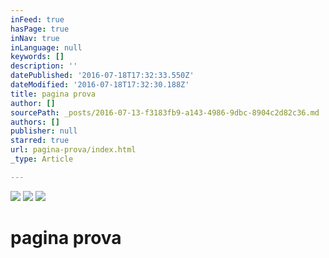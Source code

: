 ```yaml
---
inFeed: true
hasPage: true
inNav: true
inLanguage: null
keywords: []
description: ''
datePublished: '2016-07-18T17:32:33.550Z'
dateModified: '2016-07-18T17:32:30.188Z'
title: pagina prova
author: []
sourcePath: _posts/2016-07-13-f3183fb9-a143-4986-9dbc-8904c2d82c36.md
authors: []
publisher: null
starred: true
url: pagina-prova/index.html
_type: Article

---
```

![](https://the-grid-user-content.s3-us-west-2.amazonaws.com/ecc5569e-d963-425c-b6d4-800b9d7cd5d1.png)
![](https://imgflo.herokuapp.com/graph/vahj1ThiexotieMo/4d4189d62f31ce876934bc56c1cb0073/croprotate.jpg?cropheight=552&cropwidth=464&degrees=0&input=https%3A%2F%2Fthe-grid-user-content.s3-us-west-2.amazonaws.com%2Fd1b82ca2-a5c2-4e0e-97bf-dc2e0187c1b4.jpg&x=8&y=0)
![](https://the-grid-user-content.s3-us-west-2.amazonaws.com/8138a137-9d05-4638-ae1f-0ce6d128f946.jpg)

# pagina prova
